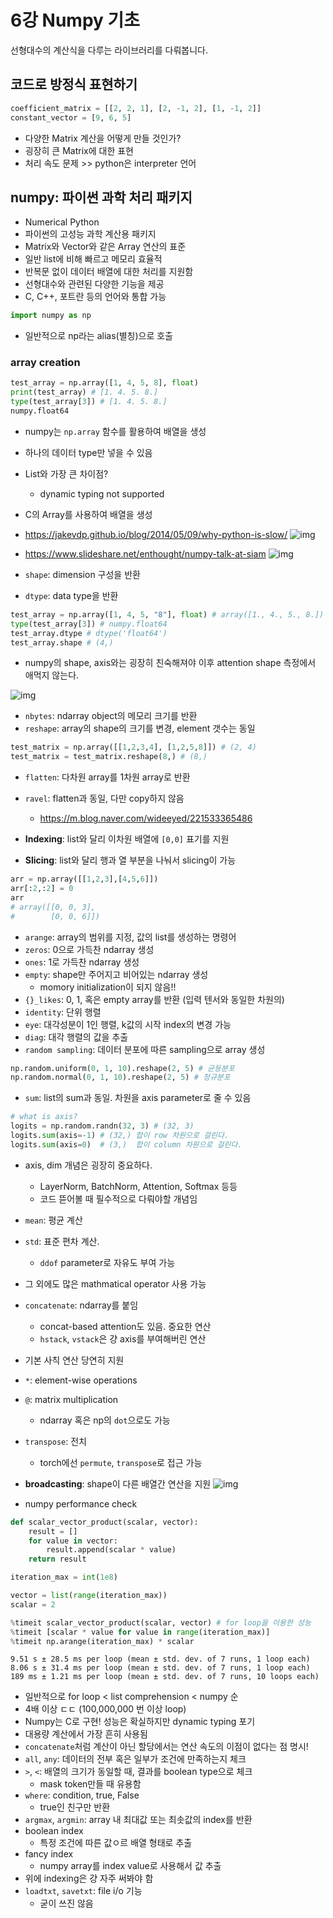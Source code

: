 # 6강 Numpy 기초
선형대수의 계산식을 다루는 라이브러리를 다뤄봅니다.

## 코드로 방정식 표현하기
```python
coefficient_matrix = [[2, 2, 1], [2, -1, 2], [1, -1, 2]]
constant_vector = [9, 6, 5]
```
- 다양한 Matrix 계산을 어떻게 만들 것인가?
- 굉장히 큰 Matrix에 대한 표현
- 처리 속도 문제 >> python은 interpreter 언어

## numpy: 파이썬 과학 처리 패키지
- Numerical Python
- 파이썬의 고성능 과학 계산용 패키지
- Matrix와 Vector와 같은 Array 연산의 표준
- 일반 list에 비해 빠르고 메모리 효율적
- 반복문 없이 데이터 배열에 대한 처리를 지원함
- 선형대수와 관련된 다양한 기능을 제공
- C, C++, 포트란 등의 언어와 통합 가능

```python
import numpy as np
```
- 일반적으로 np라는 alias(별칭)으로 호출

### array creation
```python
test_array = np.array([1, 4, 5, 8], float)
print(test_array) # [1. 4. 5. 8.]
type(test_array[3]) # [1. 4. 5. 8.]
numpy.float64
```
- numpy는 `np.array` 함수를 활용하여 배열을 생성
- 하나의 데이터 type만 넣을 수 있음
- List와 가장 큰 차이점?
    - dynamic typing not supported
- C의 Array를 사용하여 배열을 생성
- https://jakevdp.github.io/blog/2014/05/09/why-python-is-slow/
  ![img](../../../assets/img/u-stage/numpy_array_creation.PNG)

- https://www.slideshare.net/enthought/numpy-talk-at-siam
  ![img](../../../assets/img/u-stage/ndarray.PNG)

- `shape`: dimension 구성을 반환
- `dtype`: data type을 반환

```python
test_array = np.array([1, 4, 5, "8"], float) # array([1., 4., 5., 8.])
type(test_array[3]) # numpy.float64
test_array.dtype # dtype('float64')
test_array.shape # (4,)
```
- numpy의 shape, axis와는 굉장히 친숙해져야 이후 attention shape 측정에서 애먹지 않는다.

![img](../../../assets/img/u-stage/c_ndarray.PNG)

- `nbytes`: ndarray object의 메모리 크기를 반환
- `reshape`: array의 shape의 크기를 변경, element 갯수는 동일

```python
test_matrix = np.array([[1,2,3,4], [1,2,5,8]]) # (2, 4)
test_matrix = test_matrix.reshape(8,) # (8,)
```

- `flatten`: 다차원 array를 1차원 array로 반환
- `ravel`: flatten과 동일, 다만 copy하지 않음
    - https://m.blog.naver.com/wideeyed/221533365486

- **Indexing**: list와 달리 이차원 배열에 `[0,0]` 표기를 지원
- **Slicing**: list와 달리 행과 열 부분을 나눠서 slicing이 가능

```python
arr = np.array([[1,2,3],[4,5,6]])
arr[:2,:2] = 0
arr
# array([[0, 0, 3],
#        [0, 0, 6]])
```

- `arange`: array의 범위를 지정, 값의 list를 생성하는 명령어
- `zeros`: 0으로 가득찬 ndarray 생성
- `ones`: 1로 가득찬 ndarray 생성
- `empty`: shape만 주어지고 비어있는 ndarray 생성
    - momory initialization이 되지 않음!!
- `{}_likes`: 0, 1, 혹은 empty array를 반환 (입력 텐서와 동일한 차원의)
- `identity`: 단위 행렬
- `eye`: 대각성분이 1인 행렬, k값의 시작 index의 변경 가능
- `diag`: 대각 행렬의 값을 추출
- `random sampling`: 데이터 분포에 따른 sampling으로 array 생성
```python
np.random.uniform(0, 1, 10).reshape(2, 5) # 균등분포
np.random.normal(0, 1, 10).reshape(2, 5) # 정규분포
```
- `sum`: list의 sum과 동일. 차원을 axis parameter로 줄 수 있음
```python
# what is axis?
logits = np.random.randn(32, 3) # (32, 3)
logits.sum(axis=-1) # (32,) 합이 row 차원으로 걸린다.
logits.sum(axis=0)  # (3,)  합이 column 차원으로 걸린다.
```
- axis, dim 개념은 굉장히 중요하다.
    - LayerNorm, BatchNorm, Attention, Softmax 등등
    - 코드 뜯어볼 때 필수적으로 다뤄야할 개념임
- `mean`: 평균 계산
- `std`: 표준 편차 계산.
    - `ddof` parameter로 자유도 부여 가능
- 그 외에도 많은 mathmatical operator 사용 가능
- `concatenate`: ndarray를 붙임
    - concat-based attention도 있음. 중요한 연산
    - `hstack`, `vstack`은 걍 axis를 부여해버린 연산
- 기본 사칙 연산 당연히 지원
- `*`: element-wise operations
- `@`: matrix multiplication
    - ndarray 혹은 np의 `dot`으로도 가능
- `transpose`: 전치
    - torch에선 `permute`, `transpose`로 접근 가능
- **broadcasting**: shape이 다른 배열간 연산을 지원
![img](../../../assets/img/u-stage/broadcasting.PNG)

- numpy performance check
```python
def scalar_vector_product(scalar, vector):
    result = []
    for value in vector:
        result.append(scalar * value)
    return result

iteration_max = int(1e8)

vector = list(range(iteration_max))
scalar = 2

%timeit scalar_vector_product(scalar, vector) # for loop을 이용한 성능
%timeit [scalar * value for value in range(iteration_max)]
%timeit np.arange(iteration_max) * scalar
```
```
9.51 s ± 28.5 ms per loop (mean ± std. dev. of 7 runs, 1 loop each)
8.06 s ± 31.4 ms per loop (mean ± std. dev. of 7 runs, 1 loop each)
189 ms ± 1.21 ms per loop (mean ± std. dev. of 7 runs, 10 loops each)
```
- 일반적으로 for loop < list comprehension < numpy 순
- 4배 이상 ㄷㄷ (100,000,000 번 이상 loop)
- Numpy는 C로 구현! 성능은 확실하지만 dynamic typing 포기
- 대용량 계산에서 가장 흔히 사용됨
- `concatenate`처럼 계산이 아닌 할당에서는 연산 속도의 이점이 없다는 점 명시!
- `all`, `any`: 데이터의 전부 혹은 일부가 조건에 만족하는지 체크
- `>`, `<`: 배열의 크기가 동일할 때, 결과를 boolean type으로 체크
    - mask token만들 때 유용함
- `where`: condition, true, False
    - true인 친구만 반환
- `argmax`, `argmin`: array 내 최대값 또는 최솟값의 index를 반환
- boolean index
    - 특정 조건에 따른 값ㅇ르 배열 형태로 추출
- fancy index
    - numpy array를 index value로 사용해서 값 추출
- 위에 indexing은 걍 자주 써봐야 함
- `loadtxt`, `savetxt`: file i/o 기능
    -  굳이 쓰진 않음
